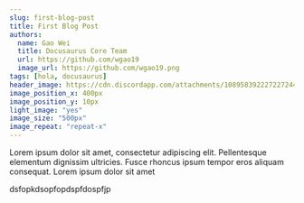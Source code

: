```yaml
---
slug: first-blog-post
title: First Blog Post
authors:
  name: Gao Wei
  title: Docusaurus Core Team
  url: https://github.com/wgao19
  image_url: https://github.com/wgao19.png
tags: [hola, docusaurus]
header_image: https://cdn.discordapp.com/attachments/1089583922272272444/1222657804125606019/andrewv2968_cool_documentation_robot_in_outer_space_with_in_vid_136f512a-98e0-4299-860e-bb51fae5ca42.png?ex=661703d0&is=66048ed0&hm=cd7f85c81bcd9ffd669153da9e4d130a077ee71ad0ceec5bebe0b01e649223de&
image_position_x: 400px
image_position_y: 10px
light_image: "yes"
image_size: "500px"
image_repeat: "repeat-x"
---
```


Lorem ipsum dolor sit amet, consectetur adipiscing elit. Pellentesque elementum dignissim ultricies. Fusce rhoncus ipsum tempor eros aliquam consequat. Lorem ipsum dolor sit amet

dsfopkdsopfopdspfdospfjp